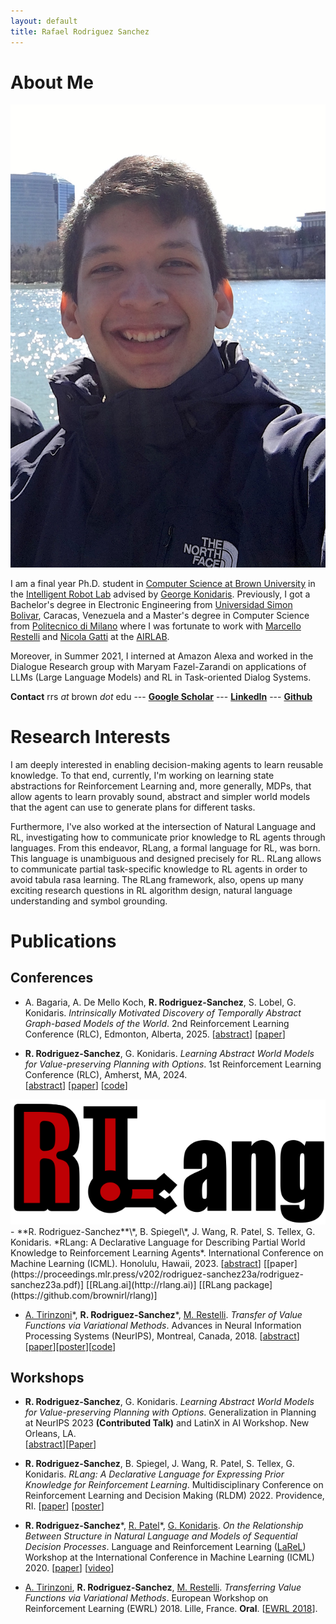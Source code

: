 ```yaml
---
layout: default
title: Rafael Rodriguez Sanchez
---
```


# About Me

<img class="profile-picture" src="profile.jpg">

I am a final year Ph.D. student in [Computer Science at Brown University](https://cs.brown.edu) in the [Intelligent Robot Lab](http://irl.cs.brown.edu) advised by [George Konidaris](http://cs.brown.edu/people/gdk/). Previously, I got a Bachelor's degree in Electronic Engineering from [Universidad Simon Bolivar](http://www.usb.ve), Caracas, Venezuela and a Master's degree in Computer Science from [Politecnico di Milano](https://polimi.it) where I was fortunate to work with [Marcello Restelli](https://restelli.faculty.polimi.it/MyWebSite/index.shtml) and [Nicola Gatti](https://gatti.faculty.polimi.it) at the [AIRLAB](http://airlab.deib.polimi.it). 

Moreover, in Summer 2021, I interned at Amazon Alexa and worked in the Dialogue Research group with Maryam Fazel-Zarandi on applications of LLMs (Large Language Models) and RL in Task-oriented Dialog Systems.


**Contact** rrs *at* brown *dot* edu --- **[Google Scholar](https://scholar.google.com/citations?user=ONxoqRUAAAAJ&hl=es)** --- **[LinkedIn](https://linkedin.com/in/rafarodsa)**
--- **[Github](https://github.com/rafarodsa)**

# Research Interests

I am deeply interested in enabling decision-making agents to learn reusable knowledge. To that end, currently, I'm working on learning state abstractions for Reinforcement Learning and, more generally, MDPs, that allow agents to learn provably sound, abstract and simpler world models that the agent can use to generate plans for different tasks.

Furthermore, I've also worked at the intersection of Natural Language and RL, investigating how to communicate prior knowledge to RL agents through languages. From this endeavor, RLang, a formal language for RL, was born. This language is unambiguous and designed precisely for RL. RLang allows to communicate partial task-specific knowledge to RL agents in order to avoid tabula rasa learning. The RLang framework, also, opens up many exciting research questions in RL algorithm design, natural language understanding and symbol grounding. 

# Publications

## **Conferences**

- A. Bagaria, A. De Mello Koch, **R. Rodriguez-Sanchez**, S. Lobel, G. Konidaris. *Intrinsically Motivated Discovery of Temporally
Abstract Graph-based Models of the World*. 2nd Reinforcement Learning Conference (RLC), Edmonton, Alberta, 2025.
[<a href="#" onclick="toggleExpand('abstract1')">abstract</a>] [[paper](https://openreview.net/pdf?id=vjT2aL6Wlg)]
<div class="expandable-content" id="abstract1" style="display: none;">
    We seek to design reinforcement learning agents that build plannable models of the world
    that are abstract in both state and time. We propose a new algorithm to construct a skill graph;
    nodes in the skill graph represent abstract states and edges represent skill policies. Previous
    works that learn a skill graph use random sampling from the state-space and nearest-neighbor
    search—operations that are infeasible in environments with high-dimensional observations (for
    example, images). Furthermore, previous algorithms attempt to increase the probability of all
    edges (by repeatedly executing the corresponding skills) so that the resulting graph is robust
    and reliable everywhere. However, exhaustive coverage is infeasible in large environments,
    and agents should prioritize practicing skills that are more likely to result in higher reward. We
    propose a method to build skill graphs that aids exploration, without assuming state-sampling,
    distance metrics, or demanding exhaustive coverage.
</div> 

- **R. Rodriguez-Sanchez**, G. Konidaris. *Learning Abstract World Models for Value-preserving Planning with Options*. 1st Reinforcement Learning Conference (RLC), Amherst, MA, 2024.  
[<a href="#" onclick="toggleExpand('abstract2')">abstract</a>] [[paper](https://openreview.net/pdf?id=h9IvopsMFS)] [[code](https://github.com/rafarodsa/abs-mdp)]
<div class="expandable-content" id="abstract2" style="display: none;">
    General-purpose agents require fine-grained controls and rich sensory inputs to perform a wide range of tasks. However, this complexity often leads to intractable decision-making. Traditionally, agents are provided with task-specific action  and observation spaces to mitigate this challenge, but this reduces autonomy. 
    Instead, agents must be capable of building state-action spaces at the correct abstraction level from their sensorimotor experiences. We leverage the structure of a given set of temporally-extended actions to learn abstract Markov decision processes (MDPs) that operate at a higher level of temporal and state granularity. We characterize state abstractions necessary to ensure that planning with these skills, by simulating trajectories in the abstract MDP, results in policies with bounded value loss in the original MDP.
    We evaluate our approach in goal-based navigation environments that require continuous abstract states to plan successfully and show that abstract model learning improves the sample efficiency of planning and learning.
</div> 

<img class="paper-picture" src="/rlang_logo.png">
- **R. Rodriguez-Sanchez**\*, B. Spiegel\*, J. Wang, R. Patel, S. Tellex, G. Konidaris. *RLang: A Declarative Language for Describing Partial World Knowledge to Reinforcement Learning Agents*. International Conference on Machine Learning (ICML). Honolulu, Hawaii, 2023. 
[<a href="#" onclick="toggleExpand('abstract3')">abstract</a>] [[paper](https://proceedings.mlr.press/v202/rodriguez-sanchez23a/rodriguez-sanchez23a.pdf)] [[RLang.ai](http://rlang.ai)] [[RLang package](https://github.com/brownirl/rlang)] 
<div class="expandable-content" id="abstract3" style="display: none;">
    We introduce RLang, a domain-specific language (DSL) for communicating domain knowledge to an RL agent. Unlike existing RL DSLs that ground to single elements of a decision-making formalism (e.g., the reward function or policy), RLang can specify information about every element of a Markov decision process. We define precise syntax and grounding semantics for RLang, and provide a parser that grounds RLang programs to an algorithm-agnostic partial world model and policy that can be exploited by an RL agent. We provide a series of example RLang programs demonstrating how different RL methods can exploit the resulting knowledge, encompassing model-free and model-based tabular algorithms, policy gradient and value-based methods, hierarchical approaches, and deep methods.
</div> 


- [A. Tirinzoni](https://andreatirinzoni.github.io)\*, **R. Rodriguez-Sanchez**\*, [M. Restelli](https://restelli.faculty.polimi.it/MyWebSite/index.shtml). *Transfer of Value Functions via Variational Methods*. Advances in Neural Information Processing Systems (NeurIPS), Montreal, Canada, 2018. 
[<a href="#" onclick="toggleExpand('abstract4')">abstract</a>] [[paper](https://proceedings.neurips.cc/paper_files/paper/2018/file/9023effe3c16b0477df9b93e26d57e2c-Paper.pdf)][[poster](/nips2018_poster_transfer.pdf)][[code](https://github.com/AndreaTirinzoni/variational-transfer-rl)]
<div class="expandable-content" id="abstract4" style="display: none;">
    We consider the problem of transferring value functions in reinforcement learning. We propose an approach that uses the given source tasks to learn a prior distribution over optimal value functions and provide an efficient variational approximation of the corresponding posterior in a new target task. We show our approach to be general, in the sense that it can be combined with complex parametric function approximators and distribution models, while providing two practical algorithms based on Gaussians and Gaussian mixtures. We theoretically analyze them by deriving a finite-sample analysis and provide a comprehensive empirical evaluation in four different domains.
</div>


## **Workshops**

- **R. Rodriguez-Sanchez**, G. Konidaris. *Learning Abstract World Models for Value-preserving Planning with Options*. Generalization in Planning at NeurIPS 2023 **(Contributed Talk)** and LatinX in AI Workshop. New Orleans, LA.  
[<a href="#" onclick="toggleExpand('abstract5')">abstract</a>][[Paper](/genplan2023.pdf)]

<div class="expandable-content" id="abstract5" style="display: none;">
    General-purpose agents require fine-grained controls and rich sensory inputs to perform a wide range of tasks. However, this complexity often leads to intractable decision-making. Traditionally, agents are provided with task-specific action  and observation spaces to mitigate this challenge, but this reduces autonomy. 
    Instead, agents must be capable of building state-action spaces at the correct abstraction level from their sensorimotor experiences. We leverage the structure of a given set of temporally-extended actions to learn abstract Markov decision processes (MDPs) that operate at a higher level of temporal and state granularity. We characterize state abstractions necessary to ensure that planning with these skills, by simulating trajectories in the abstract MDP, results in policies with bounded value loss in the original MDP.
    We evaluate our approach in goal-based navigation environments that require continuous abstract states to plan successfully and show that abstract model learning improves the sample efficiency of planning and learning.
</div>

<script>
function toggleExpand(elementId) {
    event.preventDefault();
    var content = document.getElementById(elementId);
    content.style.display = (content.style.display === "none") ? "block" : "none";
}
</script>

- **R. Rodriguez-Sanchez**, B. Spiegel, J. Wang, R. Patel, S. Tellex, G. Konidaris. *RLang: A Declarative Language for Expressing Prior Knowledge for Reinforcement Learning*. Multidisciplinary Conference on Reinforcement Learning and Decision Making (RLDM) 2022. Providence, RI.
[[paper](/rlang_rldm2022.pdf)] [[poster](/rlang_rldm_poster.pdf)]

- **R. Rodriguez-Sanchez**\*, [R. Patel](http://cs.brown.edu/people/rpatel59/)\*, [G. Konidaris](http://cs.brown.edu/people/gdk/). *On the Relationship Between Structure in Natural Language and Models of Sequential Decision Processes*. Language and Reinforcement Learning ([LaReL](https://larel-ws.github.io/accepted-papers/)) Workshop at the International Conference in Machine Learning (ICML) 2020. 
[[paper](/on_the_relationship_between_structure_in_natural_language_and_models_of_sequential_decision_processes.pdf)] [[video](https://www.youtube.com/watch?v=a3JJo_cvzpE&feature=emb_logo)]

- [A. Tirinzoni](https://andreatirinzoni.github.io), **R. Rodriguez-Sanchez**, [M. Restelli](https://restelli.faculty.polimi.it/MyWebSite/index.shtml). *Transferring Value Functions via Variational Methods*. European Workshop on Reinforcement Learning (EWRL) 2018. Lille, France. **Oral**. [[EWRL 2018](https://ewrl.wordpress.com/past-ewrl/ewrl14-2018/)].
